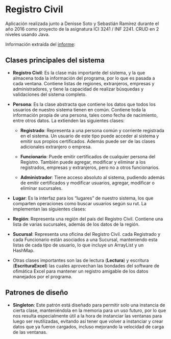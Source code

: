 # Registro Civil
Aplicación realizada junto a Denisse Soto y Sebastián Ramírez durante el año 2016 como proyecto de la asignatura ICI 3241 / INF 2241.
CRUD en 2 niveles usando Java.

Información extraída del [informe](informe.pdf):
## Clases principales del sistema
-   **Registro Civil**: Es la clase más importante del sistema, y la que almacena toda la información del programa, por lo que es pasada a cada ventana. Contiene listas de regiones, extranjeros, empresas y administradores, y tiene la capacidad de realizar búsquedas y validaciones del sistema completo.
    
-   **Persona**: Es la clase abstracta que contiene los datos que todos los usuarios de nuestro sistema tienen en común. Contiene toda la información propia de una persona, tales como fecha de nacimiento, entre otros datos. La extienden las siguientes clases:
    

	- **Registrado**: Representa a una persona común y corriente registrada en el sistema. Un usuario de este tipo puede acceder al sistema y emitir sus propios certificados. Además puede ser de las clases adicionales extranjero o empresa.
    
	-   **Funcionario**: Puede emitir certificados de cualquier persona del Registro. También puede agregar, modificar y eliminar a los registrados, empresas y extranjeros, pero no a otros funcionarios.
    
	-   **Administrador**: Tiene acceso absoluto al sistema, pudiendo además de emitir certificados y modificar usuarios, agregar, modificar o eliminar sucursales.
    

-   **Lugar**: Es la interfaz para los “lugares” de nuestro sistema, los que comparten operaciones como buscar usuarios según su rut. La implementan las siguientes clases:
    

-   **Región**: Representa una región del país del Registro Civil. Contiene una lista de varias sucursales, además de los datos de la región.
    
-   **Sucursal**: Representa una oficina del Registro Civil. cada Registrado y cada Funcionario están asociados a una Sucursal, manteniendo esta listas de cada tipo de usuario, lo que incluye un ArrayList y un HashMap.
    

-   Otras clases importantes son las de lectura (**Lectura**) y escritura (**EscrituraExcel**) las cuales aprovechan las bondades del software de ofimática Excel para mantener un registro amigable de los datos manejados por el programa.
## Patrones de diseño

-   **Singleton**: Este patrón está diseñado para permitir solo una instancia de cierta clase, manteniéndola en la memoria para un uso futuro, por lo que nos resulta especialmente útil a la hora de instanciar las ventanas para luego ser reutilizadas, evitando así tener que volver a instanciar y crear datos que ya fueron cargados, incluso mejorando la velocidad de carga de las ventanas.
    
